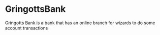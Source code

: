# GringottsBank
Gringotts Bank is a bank that has an online branch for wizards to do some account transactions
